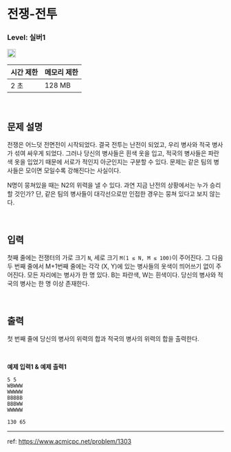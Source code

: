 # 전쟁-전투

### Level: 실버1

<img src="https://d2gd6pc034wcta.cloudfront.net/tier/10.svg" style="width: 20px" />

<br>

| 시간 제한 | 메모리 제한 |
| -------- | ---------- |
| 2 초 | 128 MB |

<br>

## 문제 설명

전쟁은 어느덧 전면전이 시작되었다. 결국 전투는 난전이 되었고, 우리 병사와 적국 병사가 섞여 싸우게 되었다. 그러나 당신의 병사들은 흰색 옷을 입고, 적국의 병사들은 파란색 옷을 입었기 때문에 서로가 적인지 아군인지는 구분할 수 있다. 문제는 같은 팀의 병사들은 모이면 모일수록 강해진다는 사실이다.

N명이 뭉쳐있을 때는 N2의 위력을 낼 수 있다. 과연 지금 난전의 상황에서는 누가 승리할 것인가? 단, 같은 팀의 병사들이 대각선으로만 인접한 경우는 뭉쳐 있다고 보지 않는다.

<br>

## 입력

첫째 줄에는 전쟁터의 가로 크기 `N`, 세로 크기 `M(1 ≤ N, M ≤ 100)`이 주어진다. 그 다음 두 번째 줄에서 M+1번째 줄에는 각각 (X, Y)에 있는 병사들의 옷색이 띄어쓰기 없이 주어진다. 모든 자리에는 병사가 한 명 있다. B는 파란색, W는 흰색이다. 당신의 병사와 적국의 병사는 한 명 이상 존재한다.

<br>

## 출력

첫 번째 줄에 당신의 병사의 위력의 합과 적국의 병사의 위력의 합을 출력한다.

<br>

**예제 입력1 & 예제 출력1**

```
5 5
WBWWW
WWWWW
BBBBB
BBBWW
WWWWW

```

```
130 65

```

---

ref: https://www.acmicpc.net/problem/1303